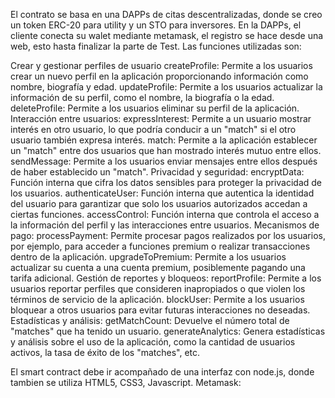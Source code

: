 El contrato se basa en una DAPPs de citas descentralizadas, donde se creo un token ERC-20 para utility y un STO para inversores. 
En la DAPPs, el cliente conecta su walet mediante metamask, el registro se hace desde una web, esto hasta finalizar la parte de Test.
Las funciones utilizadas son:

Crear y gestionar perfiles de usuario
createProfile: Permite a los usuarios crear un nuevo perfil en la aplicación proporcionando información como nombre, biografía y edad.
updateProfile: Permite a los usuarios actualizar la información de su perfil, como el nombre, la biografía o la edad.
deleteProfile: Permite a los usuarios eliminar su perfil de la aplicación.
Interacción entre usuarios:
expressInterest: Permite a un usuario mostrar interés en otro usuario, lo que podría conducir a un "match" si el otro usuario también expresa interés.
match: Permite a la aplicación establecer un "match" entre dos usuarios que han mostrado interés mutuo entre ellos.
sendMessage: Permite a los usuarios enviar mensajes entre ellos después de haber establecido un "match".
Privacidad y seguridad:
encryptData: Función interna que cifra los datos sensibles para proteger la privacidad de los usuarios.
authenticateUser: Función interna que autentica la identidad del usuario para garantizar que solo los usuarios autorizados accedan a ciertas funciones.
accessControl: Función interna que controla el acceso a la información del perfil y las interacciones entre usuarios.
Mecanismos de pago:
processPayment: Permite procesar pagos realizados por los usuarios, por ejemplo, para acceder a funciones premium o realizar transacciones dentro de la aplicación.
upgradeToPremium: Permite a los usuarios actualizar su cuenta a una cuenta premium, posiblemente pagando una tarifa adicional.
Gestión de reportes y bloqueos:
reportProfile: Permite a los usuarios reportar perfiles que consideren inapropiados o que violen los términos de servicio de la aplicación.
blockUser: Permite a los usuarios bloquear a otros usuarios para evitar futuras interacciones no deseadas.
Estadísticas y análisis:
getMatchCount: Devuelve el número total de "matches" que ha tenido un usuario.
generateAnalytics: Genera estadísticas y análisis sobre el uso de la aplicación, como la cantidad de usuarios activos, la tasa de éxito de los "matches", etc.

El smart contract debe ir acompañado de una interfaz con node.js, donde  tambien se utiliza HTML5, CSS3, Javascript.
Metamask: 
